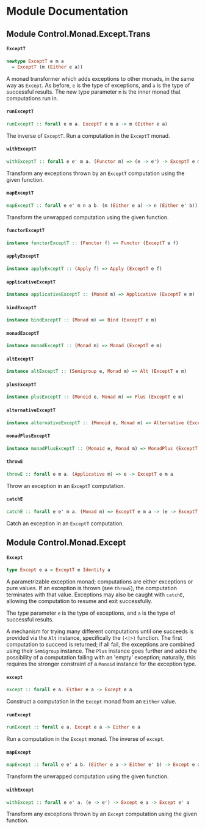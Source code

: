 # Module Documentation

## Module Control.Monad.Except.Trans

#### `ExceptT`

``` purescript
newtype ExceptT e m a
  = ExceptT (m (Either e a))
```

A monad transformer which adds exceptions to other monads, in the same way
as `Except`. As before, `e` is the type of exceptions, and `a` is the type
of successful results. The new type parameter `m` is the inner monad that
computations run in.

#### `runExceptT`

``` purescript
runExceptT :: forall e m a. ExceptT e m a -> m (Either e a)
```

The inverse of `ExceptT`. Run a computation in the `ExceptT` monad.

#### `withExceptT`

``` purescript
withExceptT :: forall e e' m a. (Functor m) => (e -> e') -> ExceptT e m a -> ExceptT e' m a
```

Transform any exceptions thrown by an `ExceptT` computation using the given function.

#### `mapExceptT`

``` purescript
mapExceptT :: forall e e' m n a b. (m (Either e a) -> n (Either e' b)) -> ExceptT e m a -> ExceptT e' n b
```

Transform the unwrapped computation using the given function.

#### `functorExceptT`

``` purescript
instance functorExceptT :: (Functor f) => Functor (ExceptT e f)
```


#### `applyExceptT`

``` purescript
instance applyExceptT :: (Apply f) => Apply (ExceptT e f)
```


#### `applicativeExceptT`

``` purescript
instance applicativeExceptT :: (Monad m) => Applicative (ExceptT e m)
```


#### `bindExceptT`

``` purescript
instance bindExceptT :: (Monad m) => Bind (ExceptT e m)
```


#### `monadExceptT`

``` purescript
instance monadExceptT :: (Monad m) => Monad (ExceptT e m)
```


#### `altExceptT`

``` purescript
instance altExceptT :: (Semigroup e, Monad m) => Alt (ExceptT e m)
```


#### `plusExceptT`

``` purescript
instance plusExceptT :: (Monoid e, Monad m) => Plus (ExceptT e m)
```


#### `alternativeExceptT`

``` purescript
instance alternativeExceptT :: (Monoid e, Monad m) => Alternative (ExceptT e m)
```


#### `monadPlusExceptT`

``` purescript
instance monadPlusExceptT :: (Monoid e, Monad m) => MonadPlus (ExceptT e m)
```


#### `throwE`

``` purescript
throwE :: forall e m a. (Applicative m) => e -> ExceptT e m a
```

Throw an exception in an `ExceptT` computation.

#### `catchE`

``` purescript
catchE :: forall e e' m a. (Monad m) => ExceptT e m a -> (e -> ExceptT e' m a) -> ExceptT e' m a
```

Catch an exception in an `ExceptT` computation.


## Module Control.Monad.Except

#### `Except`

``` purescript
type Except e a = ExceptT e Identity a
```

A parametrizable exception monad; computations are either exceptions or
pure values. If an exception is thrown (see `throwE`), the computation
terminates with that value. Exceptions may also be caught with `catchE`,
allowing the computation to resume and exit successfully.

The type parameter `e` is the type of exceptions, and `a` is the type
of successful results.

A mechanism for trying many different computations until one succeeds is
provided via the `Alt` instance, specifically the `(<|>)` function.
The first computation to succeed is returned; if all fail, the exceptions
are combined using their `Semigroup` instance. The `Plus` instance goes
further and adds the possibility of a computation failing with an 'empty'
exception; naturally, this requires the stronger constraint of a `Monoid`
instance for the exception type.

#### `except`

``` purescript
except :: forall e a. Either e a -> Except e a
```

Construct a computation in the `Except` monad from an `Either` value.

#### `runExcept`

``` purescript
runExcept :: forall e a. Except e a -> Either e a
```

Run a computation in the `Except` monad. The inverse of `except`.

#### `mapExcept`

``` purescript
mapExcept :: forall e e' a b. (Either e a -> Either e' b) -> Except e a -> Except e' b
```

Transform the unwrapped computation using the given function.

#### `withExcept`

``` purescript
withExcept :: forall e e' a. (e -> e') -> Except e a -> Except e' a
```

Transform any exceptions thrown by an `Except` computation using the given function.
